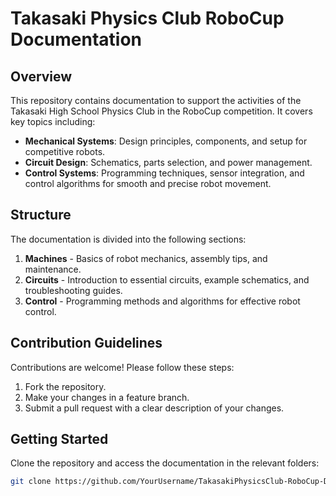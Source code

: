 # Takasaki Physics Club RoboCup Documentation

## Overview
This repository contains documentation to support the activities of the Takasaki High School Physics Club in the RoboCup competition. It covers key topics including:

- **Mechanical Systems**: Design principles, components, and setup for competitive robots.
- **Circuit Design**: Schematics, parts selection, and power management.
- **Control Systems**: Programming techniques, sensor integration, and control algorithms for smooth and precise robot movement.

## Structure
The documentation is divided into the following sections:

1. **Machines** - Basics of robot mechanics, assembly tips, and maintenance.
2. **Circuits** - Introduction to essential circuits, example schematics, and troubleshooting guides.
3. **Control** - Programming methods and algorithms for effective robot control.

## Contribution Guidelines
Contributions are welcome! Please follow these steps:

1. Fork the repository.
2. Make your changes in a feature branch.
3. Submit a pull request with a clear description of your changes.

## Getting Started
Clone the repository and access the documentation in the relevant folders:

```bash
git clone https://github.com/YourUsername/TakasakiPhysicsClub-RoboCup-Documentation.git
